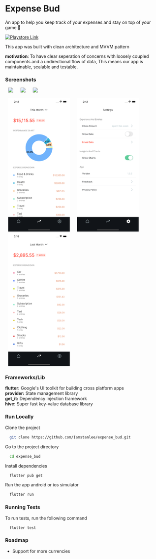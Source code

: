 # Expense Bud

An app to help you keep track of your expenses and stay on top of your game 🚀

<a href="https://play.google.com/store/apps/details?id=com.app.expense_bud">
<img width="170px" alt="Playstore Link" src="https://raw.githubusercontent.com/Iamstanlee/expense_bud/main/screenshots/playstore.png"/>
<a/>

This app was built with clean architecture and MVVM pattern

**motivation**: To have clear seperation of concerns with loosely coupled components and a undirectional flow of data, This means our app is maintainable, scalable and testable.

### Screenshots

<p>
    <img src="https://raw.githubusercontent.com/Iamstanlee/expense_bud/main/screenshots/s1.png" width="200px" hspace="10"/>
    <img src="https://raw.githubusercontent.com/Iamstanlee/expense_bud/main/screenshots/s2.png" width="200px" hspace="10"/>
    <img src="https://raw.githubusercontent.com/Iamstanlee/expense_bud/main/screenshots/s3.png" width="200px" hspace="10"/>
</p>

<p>
    <img src="https://raw.githubusercontent.com/Iamstanlee/expense_bud/main/screenshots/s4.png" width="200px" hspace="10"/>
    <img src="https://raw.githubusercontent.com/Iamstanlee/expense_bud/main/screenshots/s5.png" width="200px" hspace="10"/>
    <img src="https://raw.githubusercontent.com/Iamstanlee/expense_bud/main/screenshots/s6.png" width="200px"hspace="10"/>
</p>

### Frameworks/Lib

**flutter:** Google's UI toolkit for building cross platform apps\
**provider:** State management library\
**get_it:** Dependency injection framework\
**hive:** Super fast key-value database library

### Run Locally

Clone the project

```bash
  git clone https://github.com/Iamstanlee/expense_bud.git
```

Go to the project directory

```bash
  cd expense_bud
```

Install dependencies

```bash
  flutter pub get
```

Run the app android or ios simulator

```bash
  flutter run
```

### Running Tests

To run tests, run the following command

```bash
  flutter test
```

### Roadmap

- Support for more currencies
